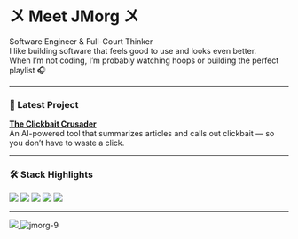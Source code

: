 <h1>〤 Meet JMorg 〤</h1>

<p>
  Software Engineer & Full-Court Thinker<br/>
  I like building software that feels good to use and looks even better.<br/>
  When I’m not coding, I’m probably watching hoops or building the perfect playlist 🎧
</p>


---

### 🧪 Latest Project  
[**The Clickbait Crusader**](https://the-clickbait-crusader-ui.vercel.app/)  
An AI-powered tool that summarizes articles and calls out clickbait — so you don’t have to waste a click.

---

### 🛠️ Stack Highlights

<p>
  <img src="https://img.shields.io/badge/.NET-5C2D91?style=flat&logo=.net&logoColor=white" />
  <img src="https://img.shields.io/badge/React-20232A?style=flat&logo=react&logoColor=61DAFB" />
  <img src="https://img.shields.io/badge/TypeScript-007ACC?style=flat&logo=typescript&logoColor=white" />
  <img src="https://img.shields.io/badge/AWS-FF9900?style=flat&logo=amazon-aws&logoColor=white" />
  <img src="https://img.shields.io/badge/PostgreSQL-316192?style=flat&logo=postgresql&logoColor=white" />
</p>

---

<tr>
  <td align="left">
    <a href="https://buymeacoffee.com/jmorg">
      <img src="https://img.shields.io/badge/Buy%20Me%20a%20Coffee-ffdd00?style=flat&logo=buy-me-a-coffee&logoColor=black" />
    </a>
  </td>
  <td align="right">
    <img src="https://komarev.com/ghpvc/?username=jmorg-9&label=Profile%20Views&color=a24e20&style=flat" alt="jmorg-9" />
  </td>
</tr>

